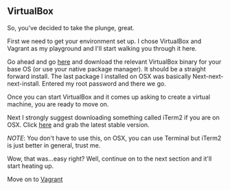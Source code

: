 VirtualBox
----------
So, you've decided to take the plunge, great.

First we need to get your environment set up. I chose VirtualBox and Vagrant as my playground and I'll start walking you through it here.

Go ahead and go [here](https://www.virtualbox.org/wiki/Download) and download the relevant VirtualBox binary for your base OS (or use your native package manager). It should be a straight forward install. The last package I installed on OSX was basically Next-next-next-install. Entered my root password and there we go.

Once you can start VirtualBox and it comes up asking to create a virtual machine, you are ready to move on.

Next I strongly suggest downloading something called iTerm2 if you are on OSX. Click [here](http://www.iterm2.com/#/section/downloads) and grab the latest stable version.

_NOTE_: You don't have to use this, on OSX, you can use Terminal but iTerm2 is just better in general, trust me.

Wow, that was...easy right? Well, continue on to the next section and it'll start heating up.

Move on to [Vagrant](02-vagrant.md)
